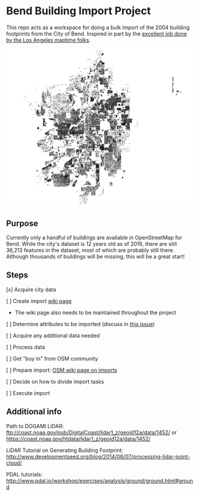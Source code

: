# Bend Building Import Project

This repo acts as a workspace for doing a bulk import of the 2004 building footprints from the City of Bend. Inspired in part by the [excellent job done by the Los Angeles maptime folks](https://github.com/osmlab/labuildings).

![](buildings.png)

## Purpose

Currently only a handful of buildings are available in OpenStreetMap for Bend. While the city's dataset is 12 years old as of 2016, there are still 36,213 features in the dataset, most of which are probably still there. Although thousands of buildings will be missing, this will be a great start!

## Steps

[x] Acquire city data

[ ] Create import [wiki page](http://wiki.openstreetmap.org/wiki/Import/Plan_Outline)
 - The wiki page also needs to be maintained throughout the project

[ ] Determine attributes to be imported (discuss in [this issue](https://github.com/MaptimeBend/bend_buildings/issues/1))

[ ] Acquire any additional data needed

[ ] Process data

[ ] Get "buy in" from OSM community

[ ] Prepare import: [OSM wiki page on imports](http://wiki.openstreetmap.org/wiki/Import/Guidelines)

[ ] Decide on how to divide import tasks

[ ] Execute import

## Additional info

Path to DOGAMI LiDAR:  ftp://coast.noaa.gov/pub/DigitalCoast/lidar1_z/geoid12a/data/1452/ or https://coast.noaa.gov/htdata/lidar1_z/geoid12a/data/1452/

LiDAR Tutorial on Generating Building Footprint: http://www.developmentseed.org/blog/2014/08/07/processing-lidar-point-cloud/

PDAL tutorials: http://www.pdal.io/workshop/exercises/analysis/ground/ground.html#ground
